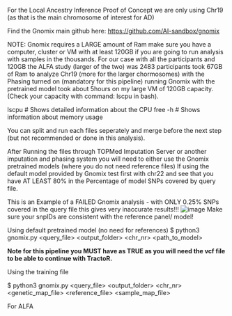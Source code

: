 For the Local Ancestry Inference Proof of Concept we are only using Chr19 (as that is the main chromosome of interest for AD)

Find the Gnomix main github here: https://github.com/AI-sandbox/gnomix

NOTE: Gnomix requires a LARGE amount of Ram make sure you have a computer, cluster or VM with at least 120GB if you are going to run analysis with samples in the thousands.
For our case with all the participants and 120GB the ALFA study (larger of the two) was 2483 participants took 67GB of Ram to analyze Chr19 (more for the larger chormosomes) with the Phasing turned on (mandatory for this pipeline) running Gnomix with the pretrained model took about 5hours on my large VM of 120GB capacity. (Check your capacity with command: lscpu in bash).

lscpu        # Shows detailed information about the CPU
free -h      # Shows information about memory usage

You can split and run each files seperately and merge before the next step (but not recommended or done in this analysis). 

After Running the files through TOPMed Imputation Server or another imputation and phasing system you will need to either use the Gnomix pretrained models (where you do not need reference files)
If using the default model provided by Gnomix test first with chr22 and see that you have AT LEAST 80% in the Percentage of model SNPs covered by query file.

This is an Example of a FAILED Gnomix analysis - with ONLY 0.25% SNPs covered in the query file this gives very inaccurate results!!!
![image](https://github.com/user-attachments/assets/48e48aba-40b0-47ca-ab92-f5dfe3ed79ba)
Make sure your snpIDs are consistent with the reference panel/ model!

Using default pretrained model (no need for references)
$ python3 gnomix.py <query_file> <output_folder> <chr_nr> <phase> <path_to_model> 

**Note for this pipeline you MUST have <phase> as TRUE as you will need the vcf file to be able to continue with TractoR.**

Using the training file

$ python3 gnomix.py <query_file> <output_folder> <chr_nr> <phase> <genetic_map_file> <reference_file> <sample_map_file>

For ALFA

